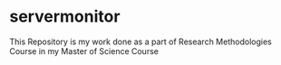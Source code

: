 # servermonitor
This Repository is my work done as a part of Research Methodologies Course in my Master of Science Course

